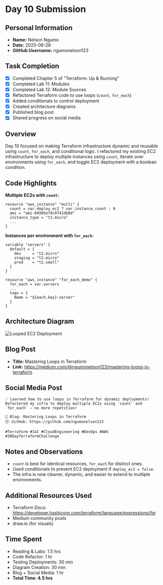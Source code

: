 # Day 10 Submission

## Personal Information
- **Name:** Nelson Ngumo
- **Date:** 2025-06-26
- **GitHub Username:** ngumonelson123

## Task Completion
- [x] Completed Chapter 5 of "Terraform: Up & Running"
- [x] Completed Lab 11: Modules
- [x] Completed Lab 12: Module Sources
- [x] Refactored Terraform code to use loops (`count`, `for_each`)
- [x] Added conditionals to control deployment
- [x] Created architecture diagrams
- [x] Published blog post
- [x] Shared progress on social media

## Overview
Day 10 focused on making Terraform infrastructure dynamic and reusable using `count`, `for_each`, and conditional logic. I refactored my existing EC2 infrastructure to deploy multiple instances using `count`, iterate over environments using `for_each`, and toggle EC2 deployment with a boolean condition.

## Code Highlights
**Multiple EC2s with `count`:**
```hcl
resource "aws_instance" "multi" {
  count = var.deploy_ec2 ? var.instance_count : 0
  ami = "ami-04505e74c0741db8d"
  instance_type = "t2.micro"
  ...
}
```

**Instances per environment with `for_each`:**
```hcl
variable "servers" {
  default = {
    dev     = "t2.micro"
    staging = "t2.micro"
    prod    = "t2.small"
  }
}

resource "aws_instance" "for_each_demo" {
  for_each = var.servers
  ...
  tags = {
    Name = "${each.key}-server"
  }
}
```

## Architecture Diagram
![Looped EC2 Deployment](./architecture/count-loop-diagram.png)

## Blog Post
- **Title:** Mastering Loops in Terraform
- **Link:** https://medium.com/@ngumonelson123/mastering-loops-in-terraform

## Social Media Post
```text
💡 Learned how to use loops in Terraform for dynamic deployments!
Refactored my infra to deploy multiple EC2s using `count` and `for_each` — no more repetition!

📌 Blog: Mastering Loops in Terraform
📦 GitHub: https://github.com/ngumonelson123

#Terraform #IaC #CloudEngineering #DevOps #AWS #30DayTerraformChallenge
```

## Notes and Observations
- `count` is best for identical resources, `for_each` for distinct ones.
- Used conditionals to prevent EC2 deployment if `deploy_ec2 = false`.
- The infra is now cleaner, dynamic, and easier to extend to multiple environments.

## Additional Resources Used
- Terraform Docs: https://developer.hashicorp.com/terraform/language/expressions/for
- Medium community posts
- draw.io (for visuals)

## Time Spent
- Reading & Labs: 1.5 hrs
- Code Refactor: 1 hr
- Testing Deployments: 30 min
- Diagram Creation: 30 min
- Blog + Social Media: 1 hr
- **Total Time: 4.5 hrs**